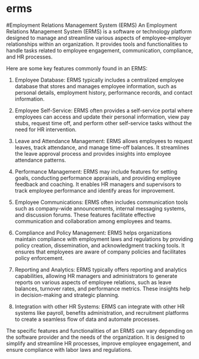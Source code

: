 # erms
#Employment Relations Management System (ERMS)
An Employment Relations Management System (ERMS) is a software or technology platform designed to manage and streamline various aspects of employee-employer relationships within an organization. It provides tools and functionalities to handle tasks related to employee engagement, communication, compliance, and HR processes.

Here are some key features commonly found in an ERMS:

1. Employee Database: ERMS typically includes a centralized employee database that stores and manages employee information, such as personal details, employment history, performance records, and contact information.

2. Employee Self-Service: ERMS often provides a self-service portal where employees can access and update their personal information, view pay stubs, request time off, and perform other self-service tasks without the need for HR intervention.

3. Leave and Attendance Management: ERMS allows employees to request leaves, track attendance, and manage time-off balances. It streamlines the leave approval process and provides insights into employee attendance patterns.

4. Performance Management: ERMS may include features for setting goals, conducting performance appraisals, and providing employee feedback and coaching. It enables HR managers and supervisors to track employee performance and identify areas for improvement.

5. Employee Communications: ERMS often includes communication tools such as company-wide announcements, internal messaging systems, and discussion forums. These features facilitate effective communication and collaboration among employees and teams.

6. Compliance and Policy Management: ERMS helps organizations maintain compliance with employment laws and regulations by providing policy creation, dissemination, and acknowledgment tracking tools. It ensures that employees are aware of company policies and facilitates policy enforcement.

7. Reporting and Analytics: ERMS typically offers reporting and analytics capabilities, allowing HR managers and administrators to generate reports on various aspects of employee relations, such as leave balances, turnover rates, and performance metrics. These insights help in decision-making and strategic planning.

8. Integration with other HR Systems: ERMS can integrate with other HR systems like payroll, benefits administration, and recruitment platforms to create a seamless flow of data and automate processes.

The specific features and functionalities of an ERMS can vary depending on the software provider and the needs of the organization. It is designed to simplify and streamline HR processes, improve employee engagement, and ensure compliance with labor laws and regulations.

